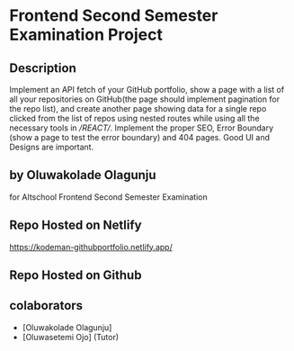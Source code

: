 # Frontend Second Semester Examination Project

## Description

Implement an API fetch of your GitHub portfolio, show a page with a list of all your repositories on GitHub(the page should implement pagination for the repo list), and create another page showing data for a single repo clicked from the list of repos using nested routes while using all the necessary tools in */REACT/*. Implement the proper SEO, Error Boundary (show a page to test the error boundary) and 404 pages. Good UI and Designs are important. 


## by Oluwakolade Olagunju

for Altschool Frontend Second Semester Examination

## Repo Hosted on Netlify

https://kodeman-githubportfolio.netlify.app/

## Repo Hosted on Github

## colaborators

- [Oluwakolade Olagunju]
- [Oluwasetemi Ojo] (Tutor)